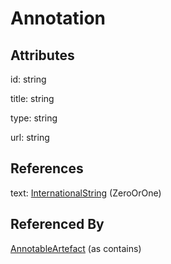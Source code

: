
# Annotation





## Attributes

id: string

title: string

type: string

url: string



## References

text: [InternationalString](InternationalString.md) (ZeroOrOne)



## Referenced By

[AnnotableArtefact](AnnotableArtefact.md) (as contains)


    